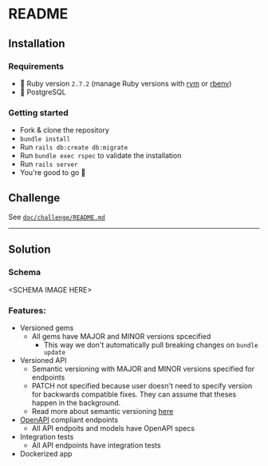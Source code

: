 # README

## Installation

### Requirements

- :gem: Ruby version `2.7.2` (manage Ruby versions with [rvm](https://rvm.io/) or [rbenv](https://github.com/rbenv/rbenv))
- :elephant: PostgreSQL

### Getting started

- Fork & clone the repository
- `bundle install`
- Run `rails db:create db:migrate`
- Run `bundle exec rspec` to validate the installation
- Run `rails server`
- You're good to go :tada:

## Challenge

See [`doc/challenge/README.md`](./doc/challenge/README.md)

______

## Solution

### Schema
\<SCHEMA IMAGE HERE\>

### Features:
- Versioned gems
  - All gems have MAJOR and MINOR versions spcecified
    - This way we don't automatically pull breaking changes on `bundle update`
- Versioned API
  - Semantic versioning with MAJOR and MINOR versions specified for endpoints
  - PATCH not specified because user doesn't need to specify version for backwards compatible fixes. They can assume that theses happen in the background.
  - Read more about semantic versioning [here](https://semver.org/)
- [OpenAPI](https://swagger.io/specification/) compliant endpoints
  - All API endpoits and models have OpenAPI specs
- Integration tests
  - All API endpoints have integration tests
- Dockerized app
